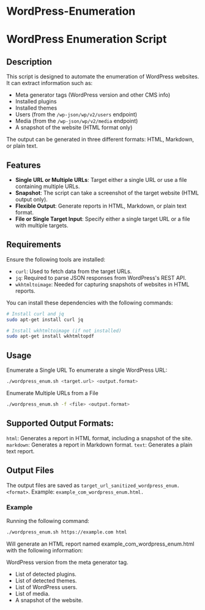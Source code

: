 # WordPress-Enumeration

# WordPress Enumeration Script

## Description
This script is designed to automate the enumeration of WordPress websites. It can extract information such as:

- Meta generator tags (WordPress version and other CMS info)
- Installed plugins
- Installed themes
- Users (from the `/wp-json/wp/v2/users` endpoint)
- Media (from the `/wp-json/wp/v2/media` endpoint)
- A snapshot of the website (HTML format only)

The output can be generated in three different formats: HTML, Markdown, or plain text.

## Features
- **Single URL or Multiple URLs**: Target either a single URL or use a file containing multiple URLs.
- **Snapshot**: The script can take a screenshot of the target website (HTML output only).
- **Flexible Output**: Generate reports in HTML, Markdown, or plain text format.
- **File or Single Target Input**: Specify either a single target URL or a file with multiple targets.

## Requirements
Ensure the following tools are installed:

- `curl`: Used to fetch data from the target URLs.
- `jq`: Required to parse JSON responses from WordPress's REST API.
- `wkhtmltoimage`: Needed for capturing snapshots of websites in HTML reports.

You can install these dependencies with the following commands:

```bash
# Install curl and jq
sudo apt-get install curl jq

# Install wkhtmltoimage (if not installed)
sudo apt-get install wkhtmltopdf
```

## Usage
Enumerate a Single URL
To enumerate a single WordPress URL:
```bash
./wordpress_enum.sh <target.url> <output.format>
```

Enumerate Multiple URLs from a File
``` bash
./wordpress_enum.sh -f <file> <output.format>
```


## Supported Output Formats:
`html`: Generates a report in HTML format, including a snapshot of the site.
`markdown`: Generates a report in Markdown format.
`text`: Generates a plain text report.


## Output Files
The output files are saved as `target_url_sanitized_wordpress_enum.<format>`. Example: `example_com_wordpress_enum.html.`

### Example
Running the following command:
```bash
./wordpress_enum.sh https://example.com html
```
Will generate an HTML report named example_com_wordpress_enum.html with the following information:

WordPress version from the meta generator tag.
- List of detected plugins.
- List of detected themes.
- List of WordPress users.
- List of media.
- A snapshot of the website.


